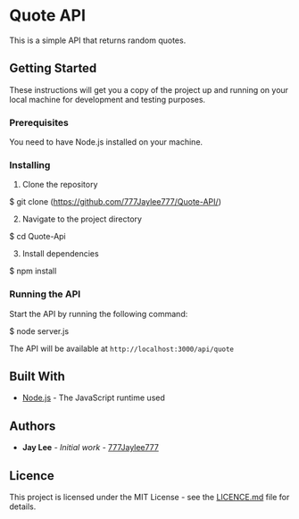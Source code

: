 # Quote API

This is a simple API that returns random quotes.

## Getting Started

These instructions will get you a copy of the project up and running on your local machine for development and testing purposes.

### Prerequisites

You need to have Node.js installed on your machine.

### Installing

1. Clone the repository

$ git clone (https://github.com/777Jaylee777/Quote-API/)


2. Navigate to the project directory

$ cd Quote-Api

3. Install dependencies

$ npm install


### Running the API

Start the API by running the following command:

$ node server.js


The API will be available at `http://localhost:3000/api/quote`

## Built With

* [Node.js](https://nodejs.org) - The JavaScript runtime used

## Authors

* **Jay Lee** - *Initial work* - [777Jaylee777](https://github.com/777Jaylee777)

## Licence

This project is licensed under the MIT License - see the [LICENCE.md](https://github.com/777Jaylee7777/quote-api/blob/master/LICENCE.md) file for details.

